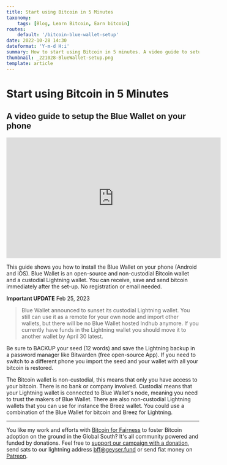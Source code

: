 ```yaml
---
title: Start using Bitcoin in 5 Minutes
taxonomy:
    tags: [Blog, Learn Bitcoin, Earn bitcoin]
routes:
    default: '/bitcoin-blue-wallet-setup'
date: 2022-10-28 14:30
dateformat: 'Y-m-d H:i'
summary: How to start using Bitcoin in 5 minutes. A video guide to setup the Blue Wallet on your phone (Android and iOS) and secure your private keys.
thumbnail: _221028-BlueWallet-setup.png
template: article
---
```


# Start using Bitcoin in 5 Minutes

## A video guide to setup the Blue Wallet on your phone

<iframe width="560" height="315" src="https://www.youtube.com/embed/NqY3wBhloH4" title="YouTube video player" frameborder="0" allow="accelerometer; autoplay; clipboard-write; encrypted-media; gyroscope; picture-in-picture" allowfullscreen></iframe>

This guide shows you how to install the Blue Wallet on your phone (Android and iOS). Blue Wallet is an open-source and non-custodial Bitcoin wallet and a custodial Lightning wallet. You can receive, save and send bitcoin immediately after the set-up. No registration or email needed. 

**Important UPDATE** Feb 25, 2023
> Blue Wallet announced to sunset its custodial Lightning wallet. You still can use it as a remote for your own node and import other wallets, but there will be no Blue Wallet hosted lndhub anymore. If you currently have funds in the Lightning wallet you should move it to another wallet by April 30 latest.

Be sure to BACKUP your seed (12 words) and save the Lightning backup in a password manager like Bitwarden (free open-source App). If you need to switch to a different phone you import the seed and your wallet with all your bitcoin is restored. 

The Bitcoin wallet is non-custodial, this means that only you have access to your bitcoin. There is no bank or company involved. Custodial means that your Lightning wallet is connected to Blue Wallet's node, meaning you need to trust the makers of Blue Wallet. There are also non-custodial Lightning wallets that you can use for instance the Breez wallet. You could use a combination of the Blue Wallet for bitcoin and Breez for Lightning.

---
You like my work and efforts with [Bitcoin for Fairness](https://bffbtc.org) to foster Bitcoin adoption on the ground in the Global South? It's all community powered and funded by donations. Feel free to [support our campaign with a donation](https://anita.link/geyser), send sats to our lightning address bff@geyser.fund or send fiat money on [Patreon](https://patreon.com/anitaposch).

